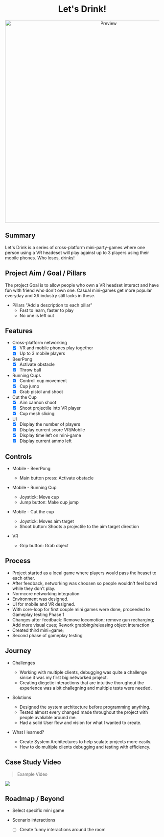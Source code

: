 <h1 align="center">Let's Drink!</h1>

<p align="center">
  <img alt="Preview" width="660" alt="preview" src="https://github.com/bcebollada/VRDrink/blob/Multiplayer/GithubMaterial/MainGif.gif">
<p align="center">

## Summary
Let's Drink is a series of cross-platform mini-party-games where one person using a VR headeset will play against up to 3 players using their mobile phones. Who loses, drinks!

## Project Aim / Goal / Pillars
The project Goal is to allow people who own a VR headset interact and have fun with friend who don't own one. Casual mini-games get more popular everyday and XR industry still lacks in these.

* Pillars "Add a description to each pillar"
  - Fast to learn, faster to play
  - No one is left out
    
## Features
* Cross-platform networking
    - [x] VR and mobile phones play together
    - [x] Up to 3 mobile players

* BeerPong
    - [x] Activate obstacle
    - [x] Throw ball

* Running Cups
    - [x] Controll cup movement
    - [x] Cup jump
    - [x] Grab pistol and shoot

* Cut the Cup
    - [x] Aim cannon shoot
    - [x] Shoot projectile into VR player
    - [x] Cup mesh slicing
          
* UI
    - [x] Display the number of players
    - [x] Display current score VR/Mobile
    - [x] Display time left on mini-game
    - [x] Display current ammo left
          
## Controls
* Mobile - BeerPong
    - Main button press: Activate obstacle

* Mobile - Running Cup
    - Joystick: Move cup
    - Jump button: Make cup jump

* Mobile - Cut the cup
    - Joystick: Moves aim target
    - Shoot button: Shoots a projectile to the aim target direction

* VR
    - Grip button: Grab object

## Process 
- Project started as a local game where players would pass the heaset to each other.
- After feedback, networking was choosen so people wouldn't feel bored while they don't play.
- Normcore networking integration
- Environment was designed.
- UI for mobile and VR designed.
- With core-loop for first couple mini games were done, proceeded to Gameplay testing Phase 1
- Changes after feedback: Remove locomotion; remove gun recharging; Add more visual cues; Rework grabbing/releasing object interaction
- Created third mini=game;
- Second phase of gameplay testing

## Journey
- Challenges
  - Working with multiple clients, debugging was quite a challenge sinice it was my first big networked project.
  - Creating diegetic interactions that are intuitive thorughout the experience was a bit challegning and multiple tests were needed.
    
- Solutions
  - Designed the system architecture before programming anything.
  - Tested almost every changed made throughout the project with people avaliable around me.
  - Had a solid User flow and vision for what I wanted to create.
  
- What I learned?
  - Create System Architectures to help scalate projects more easily.
  - How to do multiple clients debugging and testing with efficiency.

## Case Study Video 
> Example Video

[![](https://github.com/bcebollada/VRDrink/blob/Multiplayer/GithubMaterial/LetsDrinkMain.png)](https://youtu.be/1Jbzu1wOltk "Click to play on Youtube.com")
## Roadmap / Beyond

* Select specific mini game
          
* Scenario interactions
    - [ ] Create funny interactions around the room
        

